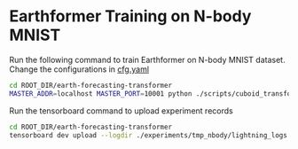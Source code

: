 # Earthformer Training on N-body MNIST
Run the following command to train Earthformer on N-body MNIST dataset. 
Change the configurations in [cfg.yaml](./cfg.yaml)
```bash
cd ROOT_DIR/earth-forecasting-transformer
MASTER_ADDR=localhost MASTER_PORT=10001 python ./scripts/cuboid_transformer/nbody/train_cuboid_nbody.py --gpus 2 --cfg ./scripts/cuboid_transformer/nbody/cfg.yaml --ckpt_name last.ckpt --save tmp_nbody
```
Run the tensorboard command to upload experiment records
```bash
cd ROOT_DIR/earth-forecasting-transformer
tensorboard dev upload --logdir ./experiments/tmp_nbody/lightning_logs --name 'tmp_nbody'
```
